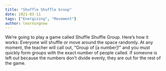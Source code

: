 ```yaml
---
title: "Shuffle Shuffle Group"
date: 2021-03-11
tags: ["Energising", "Movement"]
author: learningnow
---
```


We’re going to play a game called Shuffle Shuffle Group. Here’s how it works: Everyone will shuffle or move around the space randomly. At any moment, the teacher will call out, “Group of [a number]!” and you must quickly form groups with the exact number of people called. If someone is left out because the numbers don’t divide evenly, they are out for the rest of the game.
